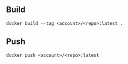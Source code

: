 ## Build
`docker build --tag <account>/<repo>:latest .`

## Push
`docker push <account>/<repo>:latest`
